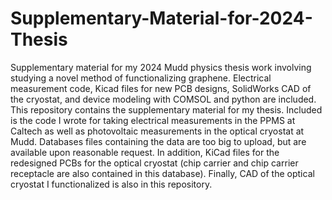 # Supplementary-Material-for-2024-Thesis
Supplementary material for my 2024 Mudd physics thesis work involving studying a novel method of functionalizing graphene. Electrical measurement code, Kicad files for new PCB designs, SolidWorks CAD of the cryostat, and device modeling with COMSOL and python are included.
This repository contains the supplementary material for my thesis. Included is the code I wrote for taking electrical measurements in the PPMS at Caltech as well as photovoltaic measurements in the optical cryostat at Mudd. Databases files containing the data are too big to upload, but are available upon reasonable request. In addition, KiCad files for the redesigned PCBs for the optical cryostat (chip carrier and chip carrier receptacle are also contained in this database). Finally, CAD of the optical cryostat I functionalized is also in this repository.
